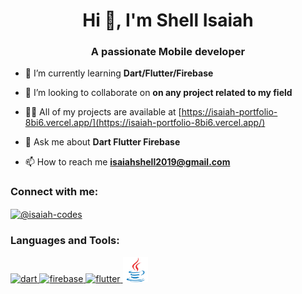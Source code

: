 <h1 align="center">Hi 👋, I'm Shell Isaiah</h1>
<h3 align="center">A passionate Mobile developer</h3>

- 🌱 I’m currently learning **Dart/Flutter/Firebase**

- 👯 I’m looking to collaborate on **on any project related to my field**

- 👨‍💻 All of my projects are available at [https://isaiah-portfolio-8bi6.vercel.app/](https://isaiah-portfolio-8bi6.vercel.app/)

- 💬 Ask me about **Dart Flutter Firebase**

- 📫 How to reach me **isaiahshell2019@gmail.com**

<h3 align="left">Connect with me:</h3>
<p align="left">
<a href="https://twitter.com/@isaiah-codes" target="blank"><img align="center" src="https://raw.githubusercontent.com/rahuldkjain/github-profile-readme-generator/master/src/images/icons/Social/twitter.svg" alt="@isaiah-codes" height="30" width="40" /></a>
</p>

<h3 align="left">Languages and Tools:</h3>
<p align="left"> <a href="https://dart.dev" target="_blank" rel="noreferrer"> <img src="https://www.vectorlogo.zone/logos/dartlang/dartlang-icon.svg" alt="dart" width="40" height="40"/> </a> <a href="https://firebase.google.com/" target="_blank" rel="noreferrer"> <img src="https://www.vectorlogo.zone/logos/firebase/firebase-icon.svg" alt="firebase" width="40" height="40"/> </a> <a href="https://flutter.dev" target="_blank" rel="noreferrer"> <img src="https://www.vectorlogo.zone/logos/flutterio/flutterio-icon.svg" alt="flutter" width="40" height="40"/> </a> <a href="https://www.java.com" target="_blank" rel="noreferrer"> <img src="https://raw.githubusercontent.com/devicons/devicon/master/icons/java/java-original.svg" alt="java" width="40" height="40"/> </a> </p>
